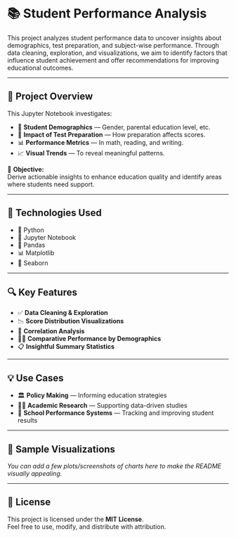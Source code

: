# 📚 Student Performance Analysis

This project analyzes student performance data to uncover insights about demographics, test preparation, and subject-wise performance. Through data cleaning, exploration, and visualizations, we aim to identify factors that influence student achievement and offer recommendations for improving educational outcomes.

---

## 🧐 Project Overview

This Jupyter Notebook investigates:

- 📌 **Student Demographics** — Gender, parental education level, etc.  
- 🧪 **Impact of Test Preparation** — How preparation affects scores.  
- 📊 **Performance Metrics** — In math, reading, and writing.  
- 📈 **Visual Trends** — To reveal meaningful patterns.

🎯 **Objective:**  
Derive actionable insights to enhance education quality and identify areas where students need support.

---

## 🧰 Technologies Used

- 🐍 Python  
- 📓 Jupyter Notebook  
- 🧮 Pandas  
- 📊 Matplotlib  
- 🌈 Seaborn  

---

## 🔍 Key Features

- ✅ **Data Cleaning & Exploration**
- 📉 **Score Distribution Visualizations**
- 📌 **Correlation Analysis**
- 🧑‍🏫 **Comparative Performance by Demographics**
- 📋 **Insightful Summary Statistics**

---

## 💡 Use Cases

- 🏛️ **Policy Making** — Informing education strategies  
- 🧑‍🎓 **Academic Research** — Supporting data-driven studies  
- 🏫 **School Performance Systems** — Tracking and improving student results

---

## 📸 Sample Visualizations

*You can add a few plots/screenshots of charts here to make the README visually appealing.*

---

## 📝 License

This project is licensed under the **MIT License**.  
Feel free to use, modify, and distribute with attribution.

